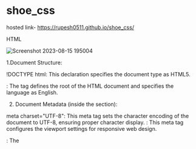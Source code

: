 # shoe_css
hosted link-  https://rupesh0511.github.io/shoe_css/

HTML


![Screenshot 2023-08-15 195004](https://github.com/rupesh0511/shoe_css/assets/69234169/9444b437-6d0e-4b61-ba1f-ea11f05fa3e9)

1.Document Structure:

!DOCTYPE html: This declaration specifies the document type as HTML5.
<html lang="en">: The <html> tag defines the root of the HTML document and specifies the language as English.

2. Document Metadata (inside the <head> section):

meta charset="UTF-8": This meta tag sets the character encoding of the document to UTF-8, ensuring proper character display.
<meta name="viewport" content="width=device-width, initial-scale=1.0">: This meta tag configures the viewport settings for responsive web design.
<title>Document</title>: The <title> tag sets the title of the web page, which is displayed in the browser's title bar or tab.
link rel="stylesheet" href="./styles.css"/: This <link> tag links an external stylesheet ("styles.css") for styling.
  
3.Page Content (inside the <body> section):

div class="container": This <div> tag creates the main container for the content of the web page.

div class="backcontainer": This <div> tag with the class "backcontainer" seems to be an empty container, possibly for background styling.

div class="subcontainer": This <div> tag with the class "subcontainer" is used to create a sub-container within the main container.

div class="text": This <div> tag with the class "text" appears to be used for containing text content.

 The h1 tag represents the main heading of the content, displaying "Shoe-1."

p class="content".../p: These <p> tags with the class "content" contain paragraphs of text content, which appear to be Lorem Ipsum placeholder text.

div class="image": This tag with the class "image" is used for containing an image.

The img tag displays an image. It uses the "src" attribute to specify the image file's URL and has a class "picture," which may be used for styling or scripting.


CSS


![Screenshot 2023-08-15 195015](https://github.com/rupesh0511/shoe_css/assets/69234169/c14d2b1e-6c20-4194-b1b6-3f7b91e7569f)
![Screenshot 2023-08-15 195036](https://github.com/rupesh0511/shoe_css/assets/69234169/900e3046-34e5-452a-9db7-b5bebbe9f0ad)
